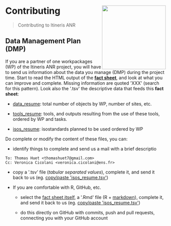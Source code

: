 # Contributing <img src="https://github.com/zoometh/itineris/blob/main/www/logo.png" align="right" width="200"/>
> Contributing to Itineris ANR

## Data Management Plan (DMP)

If you are a partner of one workpackages (WP) of the Itineris ANR project, you will have to send us information about the data you manage (DMP) during the project time. Start to read the HTML output of the [**fact sheet**](https://zoometh.github.io/itineris/dmp/), and look at what you can improve and complete. Missing information are quoted 'XXX' (search for this pattern). Look also the '.tsv' the descriptive data that feeds this **fact sheet**:

  + [data_resume](https://github.com/zoometh/itineris/blob/main/data/data_resume.tsv): total number of objects by WP, number of sites, etc.
  
  + [tools_resume](https://github.com/zoometh/itineris/blob/main/data/tools_resume.tsv): tools, and outputs resulting from the use of these tools, ordered by WP and tasks.
  
  + [isos_resume](https://github.com/zoometh/itineris/blob/main/data/isos_resume.tsv): isostandards planned to be used ordered by WP

Do complete or modify the content of these files, you can:

  + identify things to complete and send us a mail with a brief descriptio 
  
```
To: Thomas Huet <thomashuet7@gmail.com>
Cc: Veronica Cicolani <veronica.cicolani@ens.fr>
```

  + copy a '.tsv' file (*tabular separated values*), complete it, and send it back to us (eg. [copy/paste 'isos_resume.tsv'](https://raw.githubusercontent.com/zoometh/itineris/main/data/isos_resume.tsv))
  
  
* If you are comfortable with R, GitHub, etc.

  + select the [fact sheet itself](https://github.com/zoometh/itineris/blob/main/dmp/index.Rmd), a '.Rmd' file (R + [markdown](https://www.markdownguide.org/cheat-sheet/)), complete it, and send it back to us (eg. [copy/paste 'isos_resume.tsv'](https://github.com/zoometh/itineris/blob/main/data/isos_resume.tsv))
  
  + do this directly on GitHub with commits, push and pull requests, connecting you with your GitHub account
  
  
  
